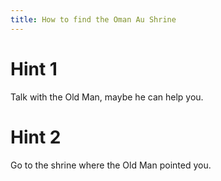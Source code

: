 ```yaml
---
title: How to find the Oman Au Shrine
---
```


# Hint 1
Talk with the Old Man, maybe he can help you.

# Hint 2
Go to the shrine where the Old Man pointed you.

